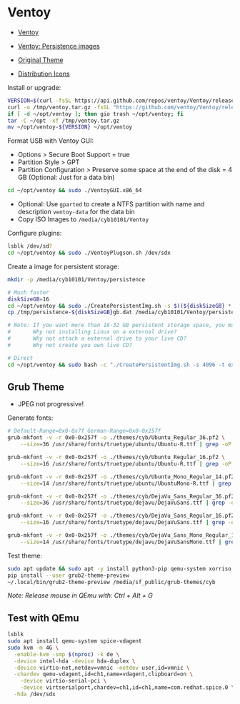 # Ventoy

* [Ventoy](https://github.com/ventoy/Ventoy/releases/latest)
* [Ventoy: Persistence images](https://github.com/ventoy/backend/releases)

* [Original Theme](https://github.com/vinceliuice/grub2-themes)
* [Distribution Icons](https://github.com/AdisonCavani/distro-grub-themes/tree/master/assets/icons)

Install or upgrade:

```bash
VERSION=$(curl -fsSL https://api.github.com/repos/ventoy/Ventoy/releases/latest | jq -r '.tag_name' | sed -r 's/v//g'); echo "${VERSION}"
curl -o /tmp/ventoy.tar.gz -fsSL "https://github.com/ventoy/Ventoy/releases/download/v${VERSION}/ventoy-${VERSION}-linux.tar.gz"
if [ -d ~/opt/ventoy ]; then gio trash ~/opt/ventoy; fi
tar -C ~/opt -xf /tmp/ventoy.tar.gz
mv ~/opt/ventoy-${VERSION} ~/opt/ventoy
```

Format USB with Ventoy GUI:

* Options > Secure Boot Support = true
* Partition Style > GPT
* Partition Configuration > Preserve some space at the end of the disk = 4 GB (Optional: Just for a data bin)

```bash
cd ~/opt/ventoy && sudo ./VentoyGUI.x86_64
```

* Optional: Use `gparted` to create a NTFS partition with name and description `ventoy-data` for the data bin
* Copy ISO Images to `/media/cyb10101/Ventoy`

Configure plugins:

```bash
lsblk /dev/sd?
cd ~/opt/ventoy && sudo ./VentoyPlugson.sh /dev/sdx
```

Create a image for persistent storage:

```bash
mkdir -p /media/cyb10101/Ventoy/persistence

# Much faster
diskSizeGB=16
cd ~/opt/ventoy && sudo ./CreatePersistentImg.sh -s $((${diskSizeGB} * 1024)) -t ext4 -l 'casper-rw' -o /tmp/persistence-${diskSizeGB}gb.dat
cp /tmp/persistence-${diskSizeGB}gb.dat /media/cyb10101/Ventoy/persistence/ubuntu-24.04-desktop-${diskSizeGB}gb.dat && sync

# Note: If you want more than 16-32 GB persistent storage space, you may be doing something wrong.
#       Why not installing Linux on a external drive?
#       Why not attach a external drive to your live CD?
#       Why not create you own live CD?

# Direct
cd ~/opt/ventoy && sudo bash -c "./CreatePersistentImg.sh -s 4096 -t ext4 -l 'casper-rw' -o /media/cyb10101/Ventoy/persistence/ubuntu-24.04-desktop.dat; sync"
```

## Grub Theme

* JPEG not progressive!

Generate fonts:

```bash
# Default-Range=0x0-0x7f German-Range=0x0-0x257f
grub-mkfont -v -r 0x0-0x257f -o ./themes/cyb/Ubuntu_Regular_36.pf2 \
    --size=36 /usr/share/fonts/truetype/ubuntu/Ubuntu-R.ttf | grep -oP '(?<=Font name: ).*'

grub-mkfont -v -r 0x0-0x257f -o ./themes/cyb/Ubuntu_Regular_16.pf2 \
    --size=16 /usr/share/fonts/truetype/ubuntu/Ubuntu-R.ttf | grep -oP '(?<=Font name: ).*'

grub-mkfont -v -r 0x0-0x257f -o ./themes/cyb/Ubuntu_Mono_Regular_14.pf2 \
    --size=14 /usr/share/fonts/truetype/ubuntu/UbuntuMono-R.ttf | grep -oP '(?<=Font name: ).*'

grub-mkfont -v -r 0x0-0x257f -o ./themes/cyb/DejaVu_Sans_Regular_36.pf2 \
    --size=36 /usr/share/fonts/truetype/dejavu/DejaVuSans.ttf | grep -oP '(?<=Font name: ).*'

grub-mkfont -v -r 0x0-0x257f -o ./themes/cyb/DejaVu_Sans_Regular_16.pf2 \
    --size=16 /usr/share/fonts/truetype/dejavu/DejaVuSans.ttf | grep -oP '(?<=Font name: ).*'

grub-mkfont -v -r 0x0-0x257f -o ./themes/cyb/DejaVu_Sans_Mono_Regular_14.pf2 \
    --size=14 /usr/share/fonts/truetype/dejavu/DejaVuSansMono.ttf | grep -oP '(?<=Font name: ).*'
```

Test theme:

```bash
sudo apt update && sudo apt -y install python3-pip qemu-system xorriso
pip install --user grub2-theme-preview
~/.local/bin/grub2-theme-preview /media/sf_public/grub-themes/cyb
```

*Note: Release mouse in QEmu with: Ctrl + Alt + G*

## Test with QEmu

```bash
lsblk
sudo apt install qemu-system spice-vdagent
sudo kvm -m 4G \
  -enable-kvm -smp $(nproc) -k de \
  -device intel-hda -device hda-duplex \
  -device virtio-net,netdev=vmnic -netdev user,id=vmnic \
  -chardev qemu-vdagent,id=ch1,name=vdagent,clipboard=on \
    -device virtio-serial-pci \
    -device virtserialport,chardev=ch1,id=ch1,name=com.redhat.spice.0 \
  -hda /dev/sdx
```